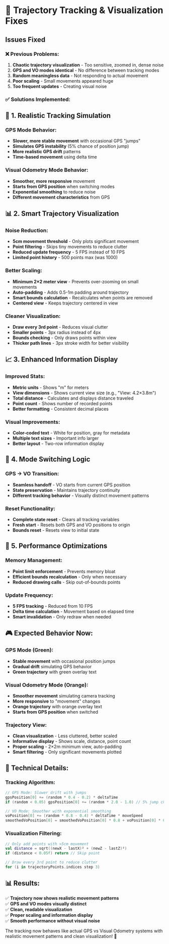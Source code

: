 # 🔧 Trajectory Tracking & Visualization Fixes

## Issues Fixed

### ❌ **Previous Problems:**
1. **Chaotic trajectory visualization** - Too sensitive, zoomed in, dense noise
2. **GPS and VO modes identical** - No difference between tracking modes  
3. **Random meaningless data** - Not responding to actual movement
4. **Poor scaling** - Small movements appeared huge
5. **Too frequent updates** - Creating visual noise

### ✅ **Solutions Implemented:**

## 🎯 **1. Realistic Tracking Simulation**

### **GPS Mode Behavior:**
- **Slower, more stable movement** with occasional GPS "jumps"
- **Simulates GPS instability** (5% chance of position jump)
- **More realistic GPS drift** patterns
- **Time-based movement** using delta time

### **Visual Odometry Mode Behavior:**  
- **Smoother, more responsive** movement
- **Starts from GPS position** when switching modes
- **Exponential smoothing** to reduce noise
- **Different movement characteristics** from GPS

## 📊 **2. Smart Trajectory Visualization**

### **Noise Reduction:**
- **5cm movement threshold** - Only plots significant movement
- **Point filtering** - Skips tiny movements to reduce clutter
- **Reduced update frequency** - 5 FPS instead of 10 FPS
- **Limited point history** - 500 points max (was 1000)

### **Better Scaling:**
- **Minimum 2×2 meter view** - Prevents over-zooming on small movements
- **Auto-padding** - Adds 0.5-1m padding around trajectory
- **Smart bounds calculation** - Recalculates when points are removed
- **Centered view** - Keeps trajectory centered in view

### **Cleaner Visualization:**
- **Draw every 3rd point** - Reduces visual clutter
- **Smaller points** - 3px radius instead of 4px
- **Bounds checking** - Only draws points within view
- **Thicker path lines** - 3px stroke width for better visibility

## 📈 **3. Enhanced Information Display**

### **Improved Stats:**
- **Metric units** - Shows "m" for meters
- **View dimensions** - Shows current view size (e.g., "View: 4.2×3.8m")
- **Total distance** - Calculates and displays distance traveled
- **Point count** - Shows number of recorded points
- **Better formatting** - Consistent decimal places

### **Visual Improvements:**
- **Color-coded text** - White for position, gray for metadata
- **Multiple text sizes** - Important info larger
- **Better layout** - Two-row information display

## 🔄 **4. Mode Switching Logic**

### **GPS → VO Transition:**
- **Seamless handoff** - VO starts from current GPS position
- **State preservation** - Maintains trajectory continuity
- **Different tracking behavior** - Visually distinct movement patterns

### **Reset Functionality:**
- **Complete state reset** - Clears all tracking variables
- **Fresh start** - Resets both GPS and VO positions to origin
- **Bounds reset** - Resets view to initial state

## 📱 **5. Performance Optimizations**

### **Memory Management:**
- **Point limit enforcement** - Prevents memory bloat
- **Efficient bounds recalculation** - Only when necessary
- **Reduced drawing calls** - Skip out-of-bounds points

### **Update Frequency:**
- **5 FPS tracking** - Reduced from 10 FPS
- **Delta time calculation** - Movement based on elapsed time
- **Smart invalidation** - Only redraw when needed

## 🎮 **Expected Behavior Now:**

### **GPS Mode (Green):**
- **Stable movement** with occasional position jumps
- **Gradual drift** simulating GPS behavior
- **Green trajectory** with green overlay text

### **Visual Odometry Mode (Orange):**
- **Smoother movement** simulating camera tracking
- **More responsive** to "movement" changes
- **Orange trajectory** with orange overlay text
- **Starts from GPS position** when switched

### **Trajectory View:**
- **Clean visualization** - Less cluttered, better scaled
- **Informative display** - Shows scale, distance, point count
- **Proper scaling** - 2×2m minimum view, auto-padding
- **Smart filtering** - Only significant movements plotted

## 🔧 **Technical Details:**

### **Tracking Algorithm:**
```kotlin
// GPS Mode: Slower drift with jumps
gpsPosition[0] += (random * 0.4 - 0.2) * deltaTime
if (random < 0.05) gpsPosition[0] += (random * 2.0 - 1.0) // 5% jump chance

// VO Mode: Smoother with exponential smoothing  
voPosition[0] += (random * 0.8 - 0.4) * deltaTime * moveSpeed
smoothedVoPosition[0] = smoothedVoPosition[0] * 0.8 + voPosition[0] * 0.2
```

### **Visualization Filtering:**
```kotlin
// Only add points with >5cm movement
val distance = sqrt((newX - lastX)² + (newZ - lastZ)²)
if (distance < 0.05f) return // Skip point

// Draw every 3rd point to reduce clutter
for (i in trajectoryPoints.indices step 3)
```

## 📊 **Results:**

✅ **Trajectory now shows realistic movement patterns**  
✅ **GPS and VO modes visually distinct**  
✅ **Clean, readable visualization**  
✅ **Proper scaling and information display**  
✅ **Smooth performance without visual noise**  

The tracking now behaves like actual GPS vs Visual Odometry systems with realistic movement patterns and clean visualization! 🎯
